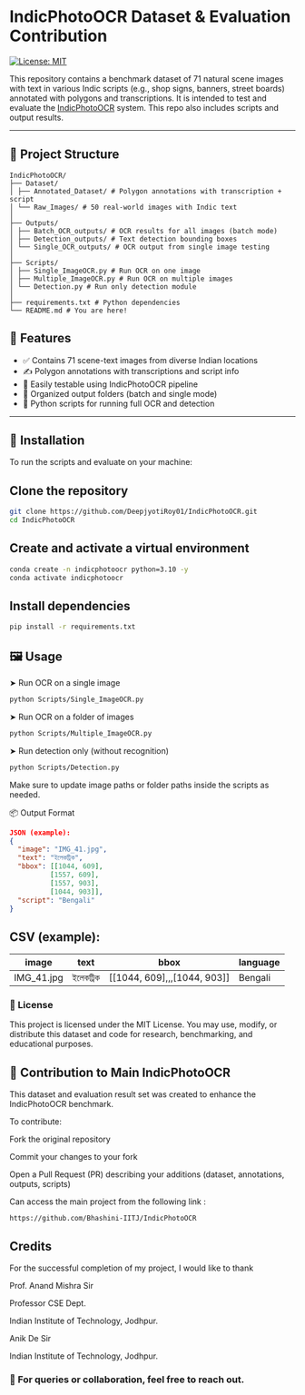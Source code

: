 # IndicPhotoOCR Dataset & Evaluation Contribution

[![License: MIT](https://img.shields.io/badge/License-MIT-blue.svg)](LICENSE)

This repository contains a benchmark dataset of 71 natural scene images with text in various Indic scripts (e.g., shop signs, banners, street boards) annotated with polygons and transcriptions. It is intended to test and evaluate the [IndicPhotoOCR](https://github.com/Bhashini-IITJ/IndicPhotoOCR) system. This repo also includes scripts and output results.

---

## 📁 Project Structure
```
IndicPhotoOCR/
├── Dataset/
│ ├── Annotated_Dataset/ # Polygon annotations with transcription + script
│ └── Raw_Images/ # 50 real-world images with Indic text
│
├── Outputs/
│ ├── Batch_OCR_outputs/ # OCR results for all images (batch mode)
│ ├── Detection_outputs/ # Text detection bounding boxes
│ └── Single_OCR_outputs/ # OCR output from single image testing
│
├── Scripts/
│ ├── Single_ImageOCR.py # Run OCR on one image
│ ├── Multiple_ImageOCR.py # Run OCR on multiple images
│ └── Detection.py # Run only detection module
│
├── requirements.txt # Python dependencies
└── README.md # You are here!
```
## 🚀 Features

- ✅ Contains 71 scene-text images from diverse Indian locations
- ✍️ Polygon annotations with transcriptions and script info
- 🧪 Easily testable using IndicPhotoOCR pipeline
- 📁 Organized output folders (batch and single mode)
- 🐍 Python scripts for running full OCR and detection

---

## 🔧 Installation

To run the scripts and evaluate on your machine:


## Clone the repository
```bash
git clone https://github.com/DeepjyotiRoy01/IndicPhotoOCR.git
cd IndicPhotoOCR
```
## Create and activate a virtual environment
```bash
conda create -n indicphotoocr python=3.10 -y
conda activate indicphotoocr
```
## Install dependencies
```bash
pip install -r requirements.txt
```
## 🖼️ Usage
➤ Run OCR on a single image
```bash
python Scripts/Single_ImageOCR.py
```
➤ Run OCR on a folder of images
```bash
python Scripts/Multiple_ImageOCR.py
```
➤ Run detection only (without recognition)
```bash
python Scripts/Detection.py
```
Make sure to update image paths or folder paths inside the scripts as needed.

📦 Output Format
```json
JSON (example):
{
  "image": "IMG_41.jpg",
  "text": "ইলেকট্রিক",
  "bbox": [[1044, 609],
          [1557, 609],
          [1557, 903],
          [1044, 903]],
  "script": "Bengali"
}
```
## CSV (example):
| image       | text     | bbox                         | language  |
|-------------|----------|------------------------------|-----------|
|IMG_41.jpg   |	ইলেকট্রিক |	[[1044, 609],,,[1044, 903]]	| Bengali   |

### 📜 License
This project is licensed under the MIT License.
You may use, modify, or distribute this dataset and code for research, benchmarking, and educational purposes.

## 🙌 Contribution to Main IndicPhotoOCR
This dataset and evaluation result set was created to enhance the IndicPhotoOCR benchmark.

To contribute:

Fork the original repository

Commit your changes to your fork

Open a Pull Request (PR) describing your additions (dataset, annotations, outputs, scripts)

Can access the main project from the following link : 
```
https://github.com/Bhashini-IITJ/IndicPhotoOCR
```
## Credits 
For the successful completion of my project, I would like to thank 

Prof. Anand Mishra Sir

Professor CSE Dept.

Indian Institute of Technology, Jodhpur.

Anik De Sir

Indian Institute of Technology, Jodhpur.

### 📩 For queries or collaboration, feel free to reach out.
